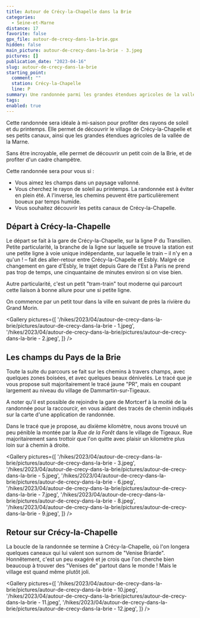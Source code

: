 ```yaml
---
title: Autour de Crécy-la-Chapelle dans la Brie
categories:
  - Seine-et-Marne
distance: 17
favorite: false
gpx_file: autour-de-crecy-dans-la-brie.gpx
hidden: false
main_picture: autour-de-crecy-dans-la-brie - 3.jpeg
pictures: []
publication_date: "2023-04-16"
slug: autour-de-crecy-dans-la-brie
starting_point:
  comment: ""
  station: Crécy-la-Chapelle
  line: P
summary: Une randonnée parmi les grandes étendues agricoles de la vallée de la Marne qui permet de découvrir le village et ses petits canaux.
tags:
enabled: true
---
```


Cette randonnée sera idéale à mi-saison pour profiter des rayons de soleil et du printemps. Elle permet de découvrir le village de Crécy-la-Chapelle et ses petits canaux, ainsi que les grandes étendues agricoles de la vallée de la Marne.

Sans être incroyable, elle permet de découvrir un petit coin de la Brie, et de profiter d'un cadre champêtre.

Cette randonnée sera pour vous si :

- Vous aimez les champs dans un paysage vallonné.
- Vous cherchez le rayon de soleil au printemps. La randonnée est à éviter en plein été. A l'inverse, les chemins peuvent être particulièrement boueux par temps humide.
- Vous souhaitez découvrir les petits canaux de Crécy-la-Chapelle.

## Départ à Crécy-la-Chapelle

Le départ se fait à la gare de Crécy-la-Chapelle, sur la ligne P du Transilien.
Petite particularité, la branche de la ligne sur laquelle se trouve la station est une petite ligne à voie unique indépendante, sur laquelle le train – il n'y en a qu'un ! – fait des aller-retour entre Crécy-la-Chapelle et Esbly. Malgré ce changement en gare d'Esbly, le trajet depuis Gare de l'Est à Paris ne prend pas trop de temps, une cinquantaine de minutes environ si on vise bien.

Autre particularité, c'est un petit "tram-train" tout moderne qui parcourt cette liaison à bonne allure pour une si petite ligne.

<Picture
  src="/hikes/2023/04/autour-de-crecy-dans-la-brie/pictures/autour-de-crecy-dans-la-brie - 13.jpeg"
  caption="La gare de Crécy-la-Chapelle et son tram-train"
/>

On commence par un petit tour dans la ville en suivant de près la rivière du Grand Morin.

<Gallery pictures={[
'/hikes/2023/04/autour-de-crecy-dans-la-brie/pictures/autour-de-crecy-dans-la-brie - 1.jpeg',
'/hikes/2023/04/autour-de-crecy-dans-la-brie/pictures/autour-de-crecy-dans-la-brie - 2.jpeg',
]} />

## Les champs du Pays de la Brie

Toute la suite du parcours se fait sur les chemins à travers champs, avec quelques zones boisées, et avec quelques beaux dénivelés.
Le tracé que je vous propose suit majoritairement le tracé jaune "PR", mais en coupant largement au niveau du village de Dammartin-sur-Tigeaux.

A noter qu'il est possible de rejoindre la gare de Mortcerf à la moitié de la randonnée pour la raccourcir, en vous aidant des tracés de chemin indiqués sur la carte d'une application de randonnée.

Dans le tracé que je propose, au dixième kilomètre, nous avons trouvé un peu pénible la montée par la _Rue de la Forêt_ dans le village de Tigeaux. Rue majoritairement sans trottoir que l'on quitte avec plaisir un kilomètre plus loin sur à chemin à droite.

<Gallery pictures={[
'/hikes/2023/04/autour-de-crecy-dans-la-brie/pictures/autour-de-crecy-dans-la-brie - 3.jpeg',
'/hikes/2023/04/autour-de-crecy-dans-la-brie/pictures/autour-de-crecy-dans-la-brie - 5.jpeg',
'/hikes/2023/04/autour-de-crecy-dans-la-brie/pictures/autour-de-crecy-dans-la-brie - 6.jpeg',
'/hikes/2023/04/autour-de-crecy-dans-la-brie/pictures/autour-de-crecy-dans-la-brie - 7.jpeg',
'/hikes/2023/04/autour-de-crecy-dans-la-brie/pictures/autour-de-crecy-dans-la-brie - 8.jpeg',
'/hikes/2023/04/autour-de-crecy-dans-la-brie/pictures/autour-de-crecy-dans-la-brie - 9.jpeg',
]} />

## Retour sur Crécy-la-Chapelle

La boucle de la randonnée se termine à Crécy-la-Chapelle, où l'on longera quelques caneaux qui lui valent son surnom de "Venise Briarde". Honnêtement, c'est un peu exagéré et je crois que l'on cherche bien beaucoup à trouver des "Venises de" partout dans le monde ! Mais le village est quand même plutôt joli.

<Gallery pictures={[
'/hikes/2023/04/autour-de-crecy-dans-la-brie/pictures/autour-de-crecy-dans-la-brie - 10.jpeg',
'/hikes/2023/04/autour-de-crecy-dans-la-brie/pictures/autour-de-crecy-dans-la-brie - 11.jpeg',
'/hikes/2023/04/autour-de-crecy-dans-la-brie/pictures/autour-de-crecy-dans-la-brie - 12.jpeg',
]} />

